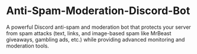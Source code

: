 # Anti-Spam-Moderation-Discord-Bot
A powerful Discord anti-spam and moderation bot that protects your server from spam attacks (text, links, and image-based spam like MrBeast giveaways, gambling ads, etc.) while providing advanced monitoring and moderation tools.
